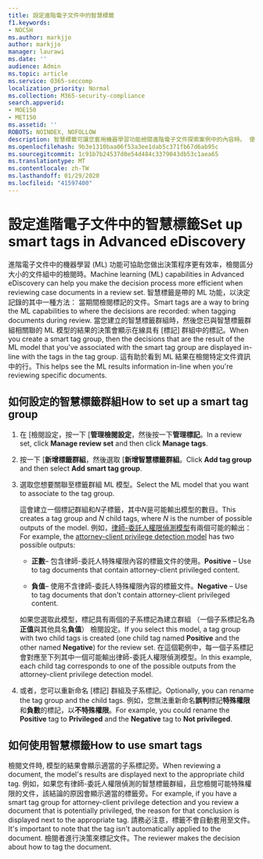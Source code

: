 ```yaml
---
title: 設定進階電子文件中的智慧標籤
f1.keywords:
- NOCSH
ms.author: markjjo
author: markjjo
manager: laurawi
ms.date: ''
audience: Admin
ms.topic: article
ms.service: O365-seccomp
localization_priority: Normal
ms.collection: M365-security-compliance
search.appverid:
- MOE150
- MET150
ms.assetid: ''
ROBOTS: NOINDEX, NOFOLLOW
description: 智慧標籤可讓您套用機器學習功能檢閱進階電子文件探索案例中的內容時。 使用智慧標籤群組來顯示機器學習偵測模型，例如律師-委託人權限模型的結果。
ms.openlocfilehash: 9b3e1310baa06f53a3ee1dab5c371fb67d6ab95c
ms.sourcegitcommit: 1c91b7b24537d0e54d484c3379043db53c1aea65
ms.translationtype: MT
ms.contentlocale: zh-TW
ms.lasthandoff: 01/29/2020
ms.locfileid: "41597400"
---
```

# <a name="set-up-smart-tags-in-advanced-ediscovery"></a><span data-ttu-id="f44e2-104">設定進階電子文件中的智慧標籤</span><span class="sxs-lookup"><span data-stu-id="f44e2-104">Set up smart tags in Advanced eDiscovery</span></span>

<span data-ttu-id="f44e2-105">進階電子文件中的機器學習 (ML) 功能可協助您做出決策程序更有效率，檢閱區分大小的文件組中的檢閱時。</span><span class="sxs-lookup"><span data-stu-id="f44e2-105">Machine learning (ML) capabilities in Advanced eDiscovery can help you make the decision process more efficient when reviewing case documents in a review set.</span></span> <span data-ttu-id="f44e2-106">智慧標籤是帶的 ML 功能，以決定記錄的其中一種方法： 當期間檢閱標記的文件。</span><span class="sxs-lookup"><span data-stu-id="f44e2-106">Smart tags are a way to bring the ML capabilities to where the decisions are recorded: when tagging documents during review.</span></span> <span data-ttu-id="f44e2-107">當您建立的智慧標籤群組時，然後您已與智慧標籤群組相關聯的 ML 模型的結果的決策會顯示在線具有 [標記] 群組中的標記。</span><span class="sxs-lookup"><span data-stu-id="f44e2-107">When you create a smart tag group, then the decisions that are the result of the ML model that you've associated with the smart tag group are displayed in-line with the tags in the tag group.</span></span> <span data-ttu-id="f44e2-108">這有助於看到 ML 結果在檢閱特定文件資訊中的行。</span><span class="sxs-lookup"><span data-stu-id="f44e2-108">This helps see the ML results information in-line when you're reviewing specific documents.</span></span>

## <a name="how-to-set-up-a-smart-tag-group"></a><span data-ttu-id="f44e2-109">如何設定的智慧標籤群組</span><span class="sxs-lookup"><span data-stu-id="f44e2-109">How to set up a smart tag group</span></span>

1. <span data-ttu-id="f44e2-110">在 [檢閱設定，按一下 [**管理檢閱設定**，然後按一下**管理標記**。</span><span class="sxs-lookup"><span data-stu-id="f44e2-110">In a review set, click **Manage review set** and then click **Manage tags**.</span></span>

2. <span data-ttu-id="f44e2-111">按一下 [**新增標籤群組**，然後選取 [**新增智慧標籤群組**。</span><span class="sxs-lookup"><span data-stu-id="f44e2-111">Click **Add tag group** and then select **Add smart tag group**.</span></span>

3. <span data-ttu-id="f44e2-112">選取您想要關聯至標籤群組 ML 模型。</span><span class="sxs-lookup"><span data-stu-id="f44e2-112">Select the ML model that you want to associate to the tag group.</span></span>
    
   <span data-ttu-id="f44e2-113">這會建立一個標記群組和*N*子標籤，其中*N*是可能輸出模型的數目。</span><span class="sxs-lookup"><span data-stu-id="f44e2-113">This creates a tag group and *N* child tags, where *N* is the number of possible outputs of the model.</span></span> <span data-ttu-id="f44e2-114">例如，[律師-委託人權限偵測模型](attorney-privilege-detection.md)有兩個可能的輸出：</span><span class="sxs-lookup"><span data-stu-id="f44e2-114">For example, the [attorney-client privilege detection model](attorney-privilege-detection.md) has two possible outputs:</span></span> 

   - <span data-ttu-id="f44e2-115">**正數**– 包含律師-委託人特殊權限內容的標籤文件的使用。</span><span class="sxs-lookup"><span data-stu-id="f44e2-115">**Positive** – Use to tag documents that contain attorney-client privileged content.</span></span>
   
   - <span data-ttu-id="f44e2-116">**負值**– 使用不含律師-委託人特殊權限內容的標籤文件。</span><span class="sxs-lookup"><span data-stu-id="f44e2-116">**Negative** – Use to tag documents that don't contain attorney-client privileged content.</span></span>
    
    <span data-ttu-id="f44e2-117">如果您選取此模型，標記具有兩個的子系標記為建立群組 （一個子系標記名為**正值**與其他具名**負值**） 檢閱設定。</span><span class="sxs-lookup"><span data-stu-id="f44e2-117">If you select this model, a tag group with two child tags is created (one child tag named **Positive** and the other named **Negative**) for the review set.</span></span> <span data-ttu-id="f44e2-118">在這個範例中，每一個子系標記會對應至下列其中一個可能輸出律師-委託人權限偵測模型。</span><span class="sxs-lookup"><span data-stu-id="f44e2-118">In this example, each child tag corresponds to one of the possible outputs from the attorney-client privilege detection model.</span></span>

4. <span data-ttu-id="f44e2-119">或者，您可以重新命名 [標記] 群組及子系標記。</span><span class="sxs-lookup"><span data-stu-id="f44e2-119">Optionally, you can rename the tag group and the child tags.</span></span> <span data-ttu-id="f44e2-120">例如，您無法重新命名**誤判**標記**特殊權限**和**負數**的標記，以**不特殊權限**。</span><span class="sxs-lookup"><span data-stu-id="f44e2-120">For example, you could rename the **Positive** tag to **Privileged** and the **Negative** tag to **Not privileged**.</span></span>

## <a name="how-to-use-smart-tags"></a><span data-ttu-id="f44e2-121">如何使用智慧標籤</span><span class="sxs-lookup"><span data-stu-id="f44e2-121">How to use smart tags</span></span>

<span data-ttu-id="f44e2-122">檢閱文件時, 模型的結果會顯示適當的子系標記旁。</span><span class="sxs-lookup"><span data-stu-id="f44e2-122">When reviewing a document, the model's results are displayed next to the appropriate child tag.</span></span> <span data-ttu-id="f44e2-123">例如，如果您有律師-委託人權限偵測的智慧標籤群組，且您檢閱可能特殊權限的文件，該結論的原因會顯示適當的標籤旁。</span><span class="sxs-lookup"><span data-stu-id="f44e2-123">For example, if you have a smart tag group for attorney-client privilege detection and you review a document that is potentially privileged, the reason for that conclusion is displayed next to the appropriate tag.</span></span> <span data-ttu-id="f44e2-124">請務必注意，標籤不會自動套用至文件。</span><span class="sxs-lookup"><span data-stu-id="f44e2-124">It's important to note that the tag isn't automatically applied to the document.</span></span> <span data-ttu-id="f44e2-125">檢閱者進行決策來標記文件。</span><span class="sxs-lookup"><span data-stu-id="f44e2-125">The reviewer makes the decision about how to tag the document.</span></span>